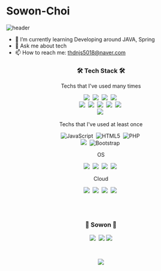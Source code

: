 # Sowon-Choi 
![header](https://capsule-render.vercel.app/api?type=wave&color=auto&height=300&section=header&text=SowonChoi&fontSize=90&animation=fadeIn&fontAlignY=38)
  

- 🌱 I’m currently learning Developing around JAVA, Spring
- 💬 Ask me about tech
- 📫 How to reach me: thdnjs5018@naver.com

<h3 align="center">🛠 Tech Stack 🛠</h3>

<p align="center"> Techs that I've used many times </p>

<p align="center">
  <img src="https://img.shields.io/badge/Python-3766AB?style=for-the-badge&logo=Python&logoColor=white"/></a>&nbsp 
  <img src="https://img.shields.io/badge/Java-007396?style=for-the-badge&logo=Java&logoColor=white"/></a>&nbsp 
  <img src="https://img.shields.io/badge/C-A8B9CC?style=for-the-badge&logo=C&logoColor=white"/></a>&nbsp 
  <img src="https://img.shields.io/badge/c%23%20-%23239120.svg?&style=for-the-badge&logo=c-sharp&logoColor=white"/></a>&nbsp 
  <br>
  <img src="https://img.shields.io/badge/SpringBoot-6DB33F?style=for-the-badge&logo=Spring&logoColor=white"/></a>&nbsp 
  <img src="https://img.shields.io/badge/Android-3DDC84?style=for-the-badge&logo=android&logoColor=white"/></a>&nbsp 
  <img src="https://img.shields.io/badge/Mysql-E6B91E?style=for-the-badge&logo=MySql&logoColor=white"/></a>&nbsp 
  <img src="https://img.shields.io/badge/aws-333664?style=for-the-badge&logo=amazon-aws&logoColor=white"/></a>&nbsp 
  <img src="https://img.shields.io/badge/Unity-57b9d3?style=for-the-badge&logo=unity&logoColor=white"/></a>&nbsp 
  <br>
  <img src="https://img.shields.io/badge/Raspberry%20Pi-pink.svg?style=for-the-badge&logo=raspberry-pi&logoColor=white"/></a>&nbsp 
  

</p>

<p align="center"> Techs that I've used at least once </p>

<p align="center">
  <img alt="JavaScript" src="https://img.shields.io/badge/javascript%20-%23323330.svg?&style=flat-square&logo=javascript&logoColor=%23F7DF1E"/></a>&nbsp
  <img alt="HTML5" src="https://img.shields.io/badge/html5%20-%23E34F26.svg?&style=flat-square&logo=html5&logoColor=white"/></a>&nbsp
  <img alt="PHP" src="https://img.shields.io/badge/php-%23777BB4.svg?&style=flat-square&logo=php&logoColor=white"/></a>&nbsp
  <br>
  <img src="https://img.shields.io/badge/Django-092E20?style=flat-square&logo=Django&logoColor=white"/></a>&nbsp 
  <img alt="Bootstrap" src="https://img.shields.io/badge/bootstrap%20-%23563D7C.svg?&style=flat-square&logo=bootstrap&logoColor=white"/></a>&nbsp 
</p>

<p align="center"> OS </p>

<p align="center">
  <img src="https://img.shields.io/badge/-Linux-6C6694.svg?&style=flat-square&logo=linux&logoColor=white"/></a>&nbsp 
  <img src="https://img.shields.io/badge/-Ubuntu-6F52B5.svg?&style=flat-square&logo=ubuntu&logoColor=white"/></a>&nbsp 
  <img src="https://img.shields.io/badge/-Windows-0078D6.svg?&style=flat-square&logo=windows&logoColor=white"/></a>&nbsp 
  <img src="https://img.shields.io/badge/Raspbian-pink.svg?style=flat-square&logo=raspberry-pi&logoColor=white"/></a>&nbsp 
</p>

<p align="center"> Cloud </p>

<p align="center">
  <img src="https://img.shields.io/badge/-Amazon%20AWS-232F3E.svg?logo=amazon-aws&style=flat-square"/></a>&nbsp 
  <img src="https://img.shields.io/badge/-Google%20Cloud-EEE.svg?logo=google-cloud&style=flat-square"/></a>&nbsp 
  <img src="https://img.shields.io/badge/-GitHub-181717.svg?logo=github&style=flat-square"/></a>&nbsp 
  <img src="https://img.shields.io/badge/-NaverCloud-03c75A.svg?logo=Naver&style=flat-square"/></a>&nbsp 
</p>


<br><br>
<h3 align="center"> 🍒 Sowon 🍒 </h3>
<p align="center">
  <a href="https://imawish.tistory.com/"><img src="https://img.shields.io/badge/Tech%20Blog-11B48A?style=flat-square&logo=Vimeo&logoColor=white&link=https://velog.io/@woo0_hooo"/></a>&nbsp
  <a href="mailto:thdnjs3596@gmail.com"><img src="https://img.shields.io/badge/Gmail-d14836?style=flat-square&logo=Gmail&logoColor=white&link=thdnjs3596@gmail.com"/></a>
  <a href="https://www.instagram.com/1am_wish/"><img src="https://img.shields.io/badge/instagram%20-%23E4405F.svg?&style=flat-square&logo=Instagram&logoColor=white&link=https://www.instagram.com/1am_wish/"/>
</p>
<br>

<p align="center">
  <a href="https://hits.seeyoufarm.com"><img src="https://hits.seeyoufarm.com/api/count/incr/badge.svg?url=https%3A%2F%2Fgithub.com%2Fssowon%2Fhit-counter&count_bg=%2379C83D&title_bg=%23555555&icon=&icon_color=%23E7E7E7&title=hits&edge_flat=false"/></a>
</p>

